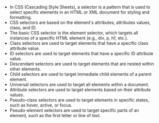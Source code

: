 

- In CSS (Cascading Style Sheets), a selector is a pattern that is used to select specific elements in an HTML or XML document for styling and formatting.
- CSS selectors are based on the element's attributes, attributes values, class, and ID.
- The basic CSS selector is the element selector, which targets all instances of a specific HTML element (e.g., div, p, h1, etc.).
- Class selectors are used to target elements that have a specific class attribute value.
- ID selectors are used to target elements that have a specific ID attribute value.
- Descendant selectors are used to target elements that are nested within other elements.
- Child selectors are used to target immediate child elements of a parent element.
- Universal selectors are used to target all elements within a document.
- Attribute selectors are used to target elements based on their attribute values.
- Pseudo-class selectors are used to target elements in specific states, such as hover, active, or focus.
- Pseudo-element selectors are used to target specific parts of an element, such as the first letter or line of text.
